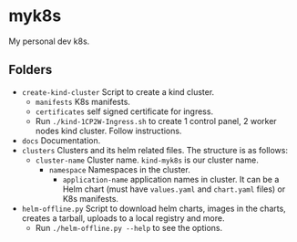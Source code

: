 # myk8s

My personal dev k8s.

## Folders

- `create-kind-cluster` Script to create a kind cluster.
  - `manifests` K8s manifests.
  - `certificates` self signed certificate for ingress.
  - Run `./kind-1CP2W-Ingress.sh` to create 1 control panel, 2 worker nodes kind cluster. Follow instructions.
- `docs` Documentation.
- `clusters` Clusters and its helm related files. The structure is as follows:
  - `cluster-name` Cluster name. `kind-myk8s` is our cluster name.
    - `namespace` Namespaces in the cluster.
      - `application-name` application names in cluster. It can be a Helm chart (must have `values.yaml` and `chart.yaml` files) or K8s manifests.
- `helm-offline.py` Script to download helm charts, images in the charts, creates a tarball, uploads to a local registry and more.
  - Run `./helm-offline.py --help` to see the options.